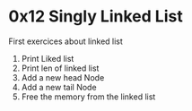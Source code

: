# 0x12 Singly Linked List
First exercices about linked list
1) Print Liked list
2) Print len of linked list
3) Add a new head Node
4) Add a new tail Node
5) Free the memory from the linked list
